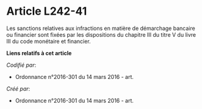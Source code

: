 # Article L242-41

Les sanctions relatives aux infractions en matière de démarchage bancaire ou financier sont fixées par les dispositions du
chapitre III du titre V du livre III du code monétaire et financier.

**Liens relatifs à cet article**

_Codifié par_:

  - Ordonnance n°2016-301 du 14 mars 2016 - art.

_Créé par_:

  - Ordonnance n°2016-301 du 14 mars 2016 - art.
